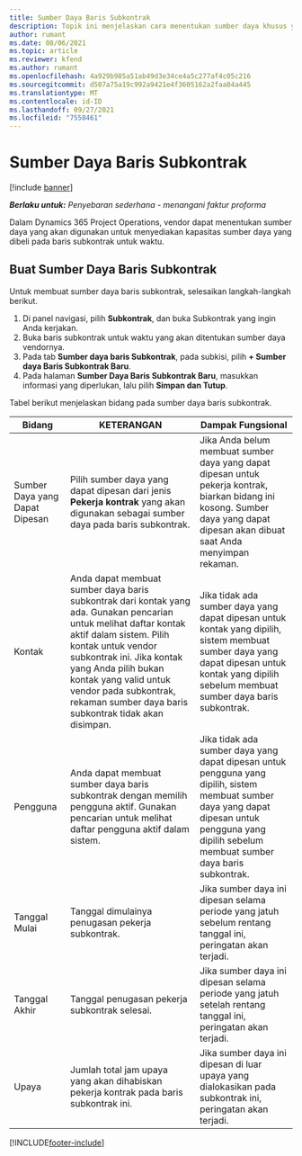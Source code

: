 ```yaml
---
title: Sumber Daya Baris Subkontrak
description: Topik ini menjelaskan cara menentukan sumber daya khusus yang disediakan oleh vendor untuk baris subkontrak tertentu untuk waktu.
author: rumant
ms.date: 08/06/2021
ms.topic: article
ms.reviewer: kfend
ms.author: rumant
ms.openlocfilehash: 4a929b985a51ab49d3e34ce4a5c277af4c05c216
ms.sourcegitcommit: d507a75a19c992a9421e4f3605162a2faa84a445
ms.translationtype: MT
ms.contentlocale: id-ID
ms.lasthandoff: 09/27/2021
ms.locfileid: "7558461"
---
```

# <a name="subcontract-line-resources"></a>Sumber Daya Baris Subkontrak

[!include [banner](../../includes/dataverse-preview.md)]

_**Berlaku untuk:** Penyebaran sederhana - menangani faktur proforma_

Dalam Dynamics 365 Project Operations, vendor dapat menentukan sumber daya yang akan digunakan untuk menyediakan kapasitas sumber daya yang dibeli pada baris subkontrak untuk waktu.

## <a name="create-subcontract-line-resources"></a>Buat Sumber Daya Baris Subkontrak

Untuk membuat sumber daya baris subkontrak, selesaikan langkah-langkah berikut.

1. Di panel navigasi, pilih **Subkontrak**, dan buka Subkontrak yang ingin Anda kerjakan.
2. Buka baris subkontrak untuk waktu yang akan ditentukan sumber daya vendornya.
3. Pada tab **Sumber daya baris Subkontrak**, pada subkisi, pilih **+ Sumber daya Baris Subkontrak Baru**.
4. Pada halaman **Sumber Daya Baris Subkontrak Baru**, masukkan informasi yang diperlukan, lalu pilih **Simpan dan Tutup**.

Tabel berikut menjelaskan bidang pada sumber daya baris subkontrak.

| Bidang | KETERANGAN | Dampak Fungsional |
| ----- | ----------- | ----------------- |
| Sumber Daya yang Dapat Dipesan | Pilih sumber daya yang dapat dipesan dari jenis **Pekerja kontrak** yang akan digunakan sebagai sumber daya pada baris subkontrak.| Jika Anda belum membuat sumber daya yang dapat dipesan untuk pekerja kontrak, biarkan bidang ini kosong. Sumber daya yang dapat dipesan akan dibuat saat Anda menyimpan rekaman.  |
| Kontak | Anda dapat membuat sumber daya baris subkontrak dari kontak yang ada. Gunakan pencarian untuk melihat daftar kontak aktif dalam sistem. Pilih kontak untuk vendor subkontrak ini. Jika kontak yang Anda pilih bukan kontak yang valid untuk vendor pada subkontrak, rekaman sumber daya baris subkontrak tidak akan disimpan.| Jika tidak ada sumber daya yang dapat dipesan untuk kontak yang dipilih, sistem membuat sumber daya yang dapat dipesan untuk kontak yang dipilih sebelum membuat sumber daya baris subkontrak. |
| Pengguna | Anda dapat membuat sumber daya baris subkontrak dengan memilih pengguna aktif. Gunakan pencarian untuk melihat daftar pengguna aktif dalam sistem.| Jika tidak ada sumber daya yang dapat dipesan untuk pengguna yang dipilih, sistem membuat sumber daya yang dapat dipesan untuk pengguna yang dipilih sebelum membuat sumber daya baris subkontrak. |
| Tanggal Mulai | Tanggal dimulainya penugasan pekerja subkontrak.| Jika sumber daya ini dipesan selama periode yang jatuh sebelum rentang tanggal ini, peringatan akan terjadi. |
| Tanggal Akhir | Tanggal penugasan pekerja subkontrak selesai.| Jika sumber daya ini dipesan selama periode yang jatuh setelah rentang tanggal ini, peringatan akan terjadi. |
| Upaya | Jumlah total jam upaya yang akan dihabiskan pekerja kontrak pada baris subkontrak ini.| Jika sumber daya ini dipesan di luar upaya yang dialokasikan pada subkontrak ini, peringatan akan terjadi. |


[!INCLUDE[footer-include](../../includes/footer-banner.md)]
